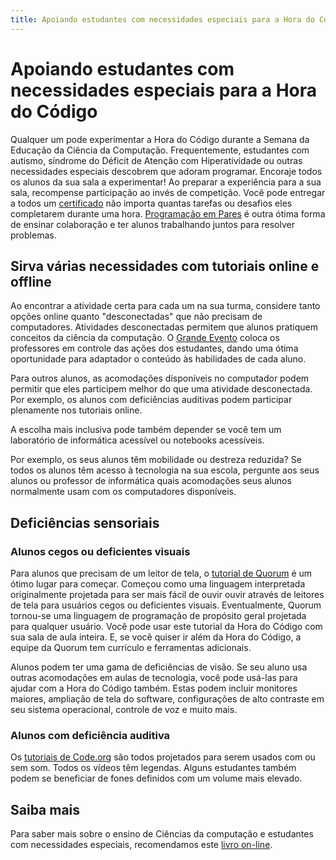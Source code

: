 ```yaml
---
title: Apoiando estudantes com necessidades especiais para a Hora do Código
---
```

# Apoiando estudantes com necessidades especiais para a Hora do Código

Qualquer um pode experimentar a Hora do Código durante a Semana da Educação da Ciência da Computação. Frequentemente, estudantes com autismo, síndrome do Déficit de Atenção com Hiperatividade ou outras necessidades especiais descobrem que adoram programar. Encoraje todos os alunos da sua sala a experimentar! Ao preparar a experiência para a sua sala, recompense participação ao invés de competição. Você pode entregar a todos um [certificado](<%= resolve_url('https://code.org/certificates') %>) não importa quantas tarefas ou desafios eles completarem durante uma hora. [Programação em Pares](https://www.youtube.com/watch?v=vgkahOzFH2Q) é outra ótima forma de ensinar colaboração e ter alunos trabalhando juntos para resolver problemas.

## Sirva várias necessidades com tutoriais online e offline

Ao encontrar a atividade certa para cada um na sua turma, considere tanto opções online quanto "desconectadas" que não precisam de computadores. Atividades desconectadas permitem que alunos pratiquem conceitos da ciência da computação. O [Grande Evento](https://studio.code.org/s/course1/stage/15/puzzle/1) coloca os professores em controle das ações dos estudantes, dando uma ótima oportunidade para adaptador o conteúdo às habilidades de cada aluno.

Para outros alunos, as acomodações disponíveis no computador podem permitir que eles participem melhor do que uma atividade desconectada. Por exemplo, os alunos com deficiências auditivas podem participar plenamente nos tutoriais online.

A escolha mais inclusiva pode também depender se você tem um laboratório de informática acessível ou notebooks acessíveis.

Por exemplo, os seus alunos têm mobilidade ou destreza reduzida? Se todos os alunos têm acesso à tecnologia na sua escola, pergunte aos seus alunos ou professor de informática quais acomodações seus alunos normalmente usam com os computadores disponíveis.

## Deficiências sensoriais

### Alunos cegos ou deficientes visuais

Para alunos que precisam de um leitor de tela, o [tutorial de Quorum](https://quorumlanguage.com/hourofcode/part1.html) é um ótimo lugar para começar. Começou como uma linguagem interpretada originalmente projetada para ser mais fácil de ouvir ouvir através de leitores de tela para usuários cegos ou deficientes visuais. Eventualmente, Quorum tornou-se uma linguagem de programação de propósito geral projetada para qualquer usuário. Você pode usar este tutorial da Hora do Código com sua sala de aula inteira. E, se você quiser ir além da Hora do Código, a equipe da Quorum tem currículo e ferramentas adicionais.

Alunos podem ter uma gama de deficiências de visão. Se seu aluno usa outras acomodações em aulas de tecnologia, você pode usá-las para ajudar com a Hora do Código também. Estas podem incluir monitores maiores, ampliação de tela do software, configurações de alto contraste em seu sistema operacional, controle de voz e muito mais.

### Alunos com deficiência auditiva

Os [ tutoriais de Code.org](https://studio.code.org/) são todos projetados para serem usados com ou sem som. Todos os vídeos têm legendas. Alguns estudantes também podem se beneficiar de fones definidos com um volume mais elevado.

## Saiba mais

Para saber mais sobre o ensino de Ciências da computação e estudantes com necessidades especiais, recomendamos este [ livro on-line](<%= localized_file('/files/accommodating-students-with-disabilities.pdf') %>).